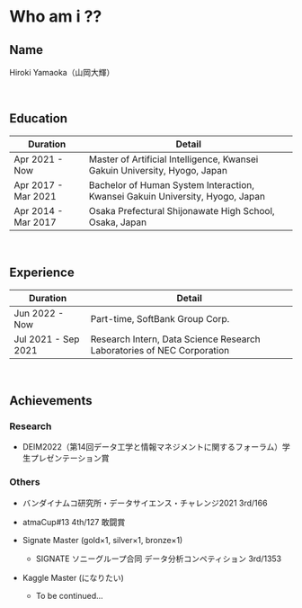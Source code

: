 # **Who am i ??**

## **Name**
Hiroki Yamaoka（山岡大輝）

<br>

## **Education**
|  Duration  |  Detail  |
| ---- | ---- |
|  Apr 2021 - Now  |  Master of Artificial Intelligence, Kwansei Gakuin University, Hyogo, Japan  |
|  Apr 2017 - Mar 2021  |  Bachelor of Human System Interaction, Kwansei Gakuin University, Hyogo, Japan  |
|  Apr 2014 - Mar 2017  |  Osaka Prefectural Shijonawate High School, Osaka, Japan  |
<br>

## **Experience**
|  Duration  |  Detail  |
| ---- | ---- |
|  Jun 2022 - Now  |  Part-time, SoftBank Group Corp.  |
|  Jul 2021 - Sep 2021  |  Research Intern, Data Science Research Laboratories of NEC Corporation  |
<br>

## **Achievements**
### **Research**
- DEIM2022（第14回データ工学と情報マネジメントに関するフォーラム）学生プレゼンテーション賞
### **Others**
- バンダイナムコ研究所・データサイエンス・チャレンジ2021 3rd/166
  
- atmaCup#13 4th/127 敢闘賞
  
- Signate Master (gold×1, silver×1, bronze×1)
  - SIGNATE ソニーグループ合同 データ分析コンペティション 3rd/1353

- Kaggle Master (になりたい)
  - To be continued...
